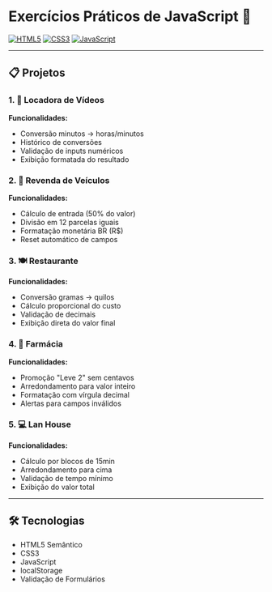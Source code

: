 # Exercícios Práticos de JavaScript 🚀

[![HTML5](https://img.shields.io/badge/HTML5-E34F26?style=flat&logo=html5&logoColor=white)](https://developer.mozilla.org/pt-BR/docs/Web/HTML) [![CSS3](https://img.shields.io/badge/CSS3-1572B6?style=flat&logo=css3&logoColor=white)](https://developer.mozilla.org/pt-BR/docs/Web/CSS) [![JavaScript](https://img.shields.io/badge/JavaScript-F7DF1E?style=flat&logo=javascript&logoColor=black)](https://developer.mozilla.org/pt-BR/docs/Web/JavaScript)

---

## 📋 Projetos

### 1. 🎥 **Locadora de Vídeos**  
**Funcionalidades:**  
- Conversão minutos → horas/minutos  
- Histórico de conversões  
- Validação de inputs numéricos  
- Exibição formatada do resultado  

### 2. 🚗 **Revenda de Veículos**  
**Funcionalidades:**  
- Cálculo de entrada (50% do valor)  
- Divisão em 12 parcelas iguais  
- Formatação monetária BR (R$)  
- Reset automático de campos  

### 3. 🍽️ **Restaurante**  
**Funcionalidades:**  
- Conversão gramas → quilos  
- Cálculo proporcional do custo  
- Validação de decimais  
- Exibição direta do valor final  

### 4. 💊 **Farmácia**  
**Funcionalidades:**  
- Promoção "Leve 2" sem centavos  
- Arredondamento para valor inteiro  
- Formatação com vírgula decimal  
- Alertas para campos inválidos  

### 5. 💻 **Lan House**  
**Funcionalidades:**  
- Cálculo por blocos de 15min  
- Arredondamento para cima  
- Validação de tempo mínimo  
- Exibição do valor total  

---

## 🛠️ **Tecnologias**  
- HTML5 Semântico  
- CSS3  
- JavaScript   
- localStorage  
- Validação de Formulários  
